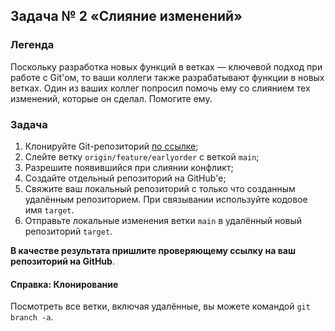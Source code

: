 ## Задача № 2 «Слияние изменений»

### Легенда

Поскольку разработка новых функций в ветках — ключевой подход при работе с Git'ом, то ваши коллеги также разрабатывают функции в новых ветках. Один из ваших коллег попросил помочь ему со слиянием тех изменений, которые он сделал. Помогите ему.

### Задача

1. Клонируйте Git-репозиторий [по ссылке](https://github.com/netology-code/git-homeworks-neuro-merge/tree/master);
2. Слейте ветку ```origin/feature/earlyorder``` с веткой ```main```;
3. Разрешите появившийся при слиянии конфликт;
4. Создайте отдельный репозиторий на GitHub'е;
5. Свяжите ваш локальный репозиторий с только что созданным удалённым репозиторием. При связывании используйте кодовое имя ```target```.
6. Отправьте локальные изменения ветки ```main``` в удалённый новый репозиторий ```target```.

**В качестве результата пришлите проверяющему ссылку на ваш репозиторий на GitHub**.

#### Справка: Клонирование

Посмотреть все ветки, включая удалённые, вы можете командой ```git branch -a```.
